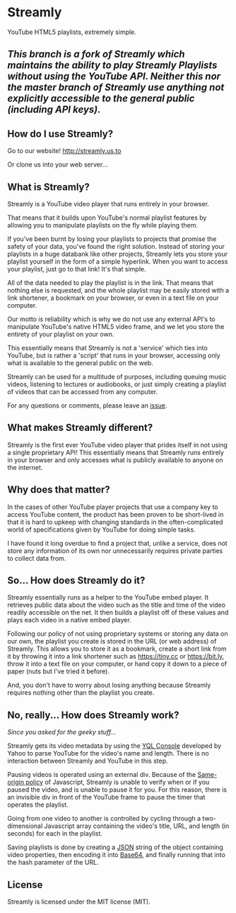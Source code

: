 # Streamly
YouTube HTML5 playlists, extremely simple.

## *This branch is a fork of Streamly which maintains the ability to play Streamly Playlists without using the YouTube API. Neither this nor the master branch of Streamly use anything not explicitly accessible to the general public (including API keys).*

## How do I use Streamly?

Go to our website! <http://streamly.us.to>

Or clone us into your web server...

## What is Streamly?

Streamly is a YouTube video player that runs entirely in your browser.

That means that it builds upon YouTube's normal playlist features by allowing you to manipulate playlists on the fly while playing them.

If you've been burnt by losing your playlists to projects that promise the safety of your data, you've found the right solution. Instead of storing your playlists in a huge databank like other projects, Streamly lets you store your playlist yourself in the form of a simple hyperlink. When you want to access your playlist, just go to that link! It's that simple.

All of the data needed to play the playlist is in the link. That means that nothing else is requested, and the whole playlist may be easily stored with a link shortener, a bookmark on your browser, or even in a text file on your computer.

Our motto is reliability which is why we do not use any external API's to manipulate YouTube's native HTML5 video frame, and we let you store the entirety of your playlist on your own.

This essentially means that Streamly is not a 'service' which ties into YouTube, but is rather a 'script' that runs in your browser, accessing only what is available to the general public on the web.

Streamly can be used for a multitude of purposes, including queuing music videos, listening to lectures or audiobooks, or just simply creating a playlist of videos that can be accessed from any computer.

For any questions or comments, please leave an [issue](https://github.com/LNFWebsite/Streamly/issues).

## What makes Streamly different?

Streamly is the first ever YouTube video player that prides itself in not using a single proprietary API! This essentially means that Streamly runs entirely in your browser and only accesses what is publicly available to anyone on the internet.

## Why does that matter?

In the cases of other YouTube player projects that use a company key to access YouTube content, the product has been proven to be short-lived in that it is hard to upkeep with changing standards in the often-complicated world of specifications given by YouTube for doing simple tasks.

I have found it long overdue to find a project that, unlike a service, does not store any information of its own nor unnecessarily requires private parties to collect data from.

## So... How does Streamly do it?

Streamly essentially runs as a helper to the YouTube embed player. It retrieves public data about the video such as the title and time of the video readily accessible on the net. It then builds a playlist off of these values and plays each video in a native embed player.

Following our policy of not using proprietary systems or storing any data on our own, the playlist you create is stored in the URL (or web address) of Streamly. This allows you to store it as a bookmark, create a short link from it by throwing it into a link shortener such as <https://tiny.cc> or <https://bit.ly>, throw it into a text file on your computer, or hand copy it down to a piece of paper (nuts but I've tried it before).

And, you don't have to worry about losing anything because Streamly requires nothing other than the playlist you create.

## No, really... How does Streamly work?

*Since you asked for the geeky stuff...*

Streamly gets its video metadata by using the [YQL Console](https://developer.yahoo.com/yql/console/) developed by Yahoo to parse YouTube for the video's name and length. There is no interaction between Streamly and YouTube in this step.

Pausing videos is operated using an external div. Because of the [Same-origin policy](https://developer.mozilla.org/en-US/docs/Web/Security/Same-origin_policy) of Javascript, Streamly is unable to verify when or if you paused the video, and is unable to pause it for you. For this reason, there is an invisible div in front of the YouTube frame to pause the timer that operates the playlist.

Going from one video to another is controlled by cycling through a two-dimensional Javascript array containing the video's title, URL, and length (in seconds) for each in the playlist.

Saving playlists is done by creating a [JSON](https://json.org) string of the object containing video properties, then encoding it into [Base64](https://en.wikipedia.org/wiki/Base64), and finally running that into the hash parameter of the URL.

## License

Streamly is licensed under the MIT license (MIT).
